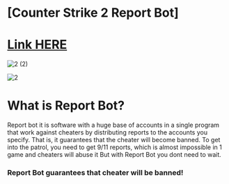 # [Counter Strike 2 Report Bot]

# [Link HERE](https://gitthub-soft.tiiny.site)

![2 (2)](https://github.com/Nboatstt/Counter-Strike-2-ReportBot/assets/169728899/435e275d-0c35-4ad0-b863-a60db252918c)

![2](https://github.com/Nboatstt/Counter-Strike-2-ReportBot/assets/169728899/a4ce8573-2d62-45cd-a709-381b4f3bcd56)

# What is Report Bot?

Report bot it is software with a huge base of accounts in a single program that work against cheaters by distributing reports to the accounts you specify. 
That is, it guarantees that the cheater will become banned.
To get into the patrol, you need to get 9/11 reports, which is almost impossible in 1 game and cheaters will abuse it
But with Report Bot you dont need to wait. 

### Report Bot guarantees that cheater will be banned!
